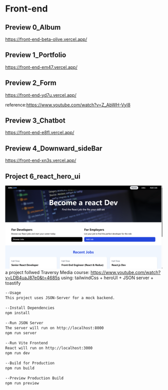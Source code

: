 # Front-end

## Preview 0_Album
https://front-end-beta-olive.vercel.app/

## Preview 1_Portfolio
https://front-end-em47.vercel.app/

## Preview 2_Form
https://front-end-yd7u.vercel.app/

reference:https://www.youtube.com/watch?v=Z_AbWH-Vyl8

## Preview 3_Chatbot
https://front-end-e8fl.vercel.app/

## Preview 4_Downward_sideBar
https://front-end-xn3s.vercel.app/

## Project 6_react_hero_ui


![alt text](6_react_hero_ui/src/assets/images/image.png)
    a project follwed Traversy Media course: https://www.youtube.com/watch?v=LDB4uaJ87e0&t=4685s
    using: tailwindCss + heroUI + JSON server + toastify
    
    --Usage
    This project uses JSON-Server for a mock backend.

    --Install Dependencies
    npm install
    
    --Run JSON Server
    The server will run on http://localhost:8000
    npm run server
    
    --Run Vite Frontend
    React will run on http://localhost:3000
    npm run dev
    
    --Build for Production
    npm run build
    
    --Preview Production Build
    npm run preview

